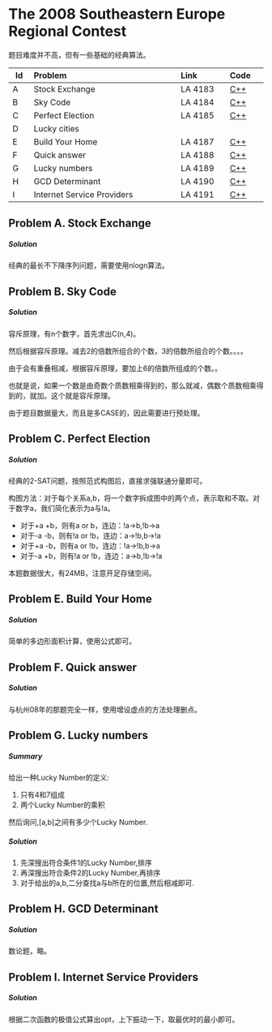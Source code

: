 # The 2008 Southeastern Europe Regional Contest

题目难度并不高，但有一些基础的经典算法。

<table>
<thead>
<th width='40px' align='center'>Id</th>
<th width='500px' align='left'>Problem</th>
<th width='130px' align='left'>Link</th>
<th width='80px' align='left'>Code</th>
</thead>
<tbody>
<tr><td>A</td>   <td>Stock Exchange</td>   <td>LA 4183</td>   <td><a href='la4183.cpp'>C++</a></td>   </tr>
<tr><td>B</td>   <td>Sky Code</td>   <td>LA 4184</td>   <td><a href='la4184.cpp'>C++</a></td>   </tr>
<tr><td>C</td>   <td>Perfect Election</td>   <td>LA 4185</td>   <td><a href='la4185.cpp'>C++</a></td>   </tr>
<tr><td>D</td>   <td>Lucky cities</td>   <td></td>   <td></td>   </tr>
<tr><td>E</td>   <td>Build Your Home</td>   <td>LA 4187</td>   <td><a href='la4187.cpp'>C++</a></td>   </tr>
<tr><td>F</td>   <td>Quick answer</td>   <td>LA 4188</td>   <td><a href='la4188.cpp'>C++</a></td>   </tr>
<tr><td>G</td>   <td>Lucky numbers</td>   <td>LA 4189</td>   <td><a href='la4189.cpp'>C++</a></td>   </tr>
<tr><td>H</td>   <td>GCD Determinant</td>   <td>LA 4190</td>   <td><a href='la4190.cpp'>C++</a></td>   </tr>
<tr><td>I</td>   <td>Internet Service Providers</td>   <td>LA 4191</td>   <td><a href='la4191.cpp'>C++</a></td>   </tr>
</tbody>
</table>

## Problem A. Stock Exchange

##### Solution
经典的最长不下降序列问题，需要使用nlogn算法。 


## Problem B. Sky Code

##### Solution
容斥原理，有n个数字，首先求出C(n,4)。

然后根据容斥原理。减去2的倍数所组合的个数，3的倍数所组合的个数。。。。

由于会有重叠相减，根据容斥原理，要加上6的倍数所组成的个数。。

也就是说，如果一个数是由奇数个质数相乘得到的，那么就减，偶数个质数相乘得到的，就加。这个就是容斥原理。

由于题目数据量大，而且是多CASE的，因此需要进行预处理。 


## Problem C. Perfect Election

##### Solution

经典的2-SAT问题，按照范式构图后，直接求强联通分量即可。

构图方法：对于每个关系a,b，将一个数字拆成图中的两个点，表示取和不取。对于数字a，我们简化表示为a与!a。

* 对于+a +b，则有a or b，连边：!a-\>b,!b-\>a
* 对于-a -b，则有!a or !b，连边：a-\>!b,b-\>!a
* 对于+a -b，则有a or !b，连边：!a-\>!b,b-\>a
* 对于-a +b，则有!a or !b，连边：a-\>b,!b-\>!a 

本题数据很大，有24MB，注意开足存储空间。 


## Problem E. Build Your Home

##### Solution
简单的多边形面积计算，使用公式即可。 



## Problem F. Quick answer

##### Solution
与杭州08年的那题完全一样，使用增设虚点的方法处理删点。 


## Problem G. Lucky numbers


##### Summary
给出一种Lucky Number的定义:

1. 只有4和7组成
2. 两个Lucky Number的乘积 

然后询问,[a,b]之间有多少个Lucky Number.
##### Solution

1. 先深搜出符合条件1的Lucky Number,排序
2. 再深搜出符合条件2的Lucky Number,再排序
3. 对于给出的a,b,二分查找a与b所在的位置,然后相减即可. 




## Problem H. GCD Determinant

##### Solution
数论题，略。



## Problem I. Internet Service Providers

##### Solution
根据二次函数的极值公式算出opt，上下振动一下，取最优时的最小即可。 



